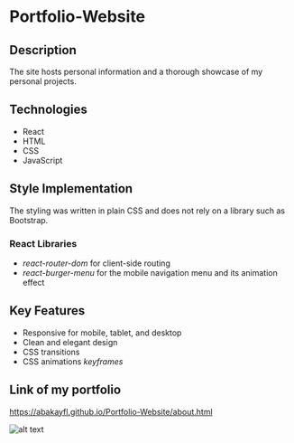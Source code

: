 # Portfolio-Website

## Description

The site hosts personal information and a thorough showcase of my personal projects.

## Technologies

- React
- HTML
- CSS
- JavaScript

## Style Implementation

The styling was written in plain CSS and does not rely on a library such as Bootstrap.

### React Libraries

- _react-router-dom_ for client-side routing
- _react-burger-menu_ for the mobile navigation menu and its animation effect

## Key Features

- Responsive for mobile, tablet, and desktop
- Clean and elegant design
- CSS transitions
- CSS animations *keyframes* 

## Link of my portfolio

https://abakayfl.github.io/Portfolio-Website/about.html

![alt text](https://github.com/Abakayfl/Portfolio-Website/blob/main/Screen%20Shot%202021-04-18%20at%203.43.36%20PM.png)
